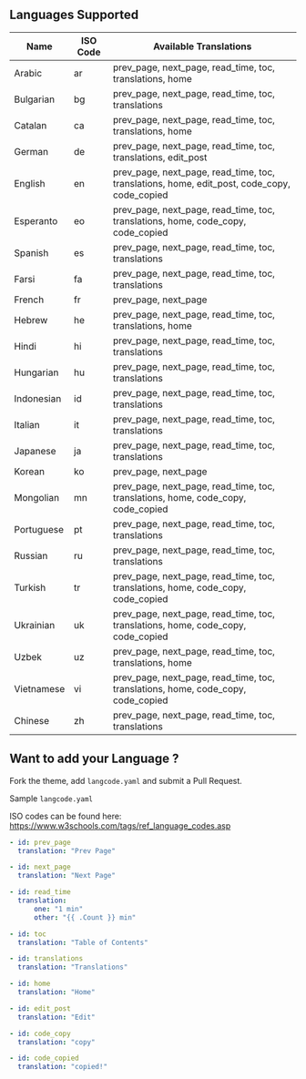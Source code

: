 ## Languages Supported

| Name       | ISO Code | Available Translations                                                                      |
| ---------- | -------- | ------------------------------------------------------------------------------------------- |
| Arabic     | ar       | prev_page, next_page, read_time, toc, translations, home                                    |
| Bulgarian  | bg       | prev_page, next_page, read_time, toc, translations                                          |
| Catalan    | ca       | prev_page, next_page, read_time, toc, translations, home                                    |
| German     | de       | prev_page, next_page, read_time, toc, translations, edit_post                               |
| English    | en       | prev_page, next_page, read_time, toc, translations, home, edit_post, code_copy, code_copied |
| Esperanto  | eo       | prev_page, next_page, read_time, toc, translations, home, code_copy, code_copied            |
| Spanish    | es       | prev_page, next_page, read_time, toc, translations                                          |
| Farsi      | fa       | prev_page, next_page, read_time, toc, translations                                          |
| French     | fr       | prev_page, next_page                                                                        |
| Hebrew     | he       | prev_page, next_page, read_time, toc, translations, home                                    |
| Hindi      | hi       | prev_page, next_page, read_time, toc, translations                                          |
| Hungarian  | hu       | prev_page, next_page, read_time, toc, translations                                          |
| Indonesian | id       | prev_page, next_page, read_time, toc, translations                                          |
| Italian    | it       | prev_page, next_page, read_time, toc, translations                                          |
| Japanese   | ja       | prev_page, next_page, read_time, toc, translations                                          |
| Korean     | ko       | prev_page, next_page                                                                        |
| Mongolian  | mn       | prev_page, next_page, read_time, toc, translations, home, code_copy, code_copied            |
| Portuguese | pt       | prev_page, next_page, read_time, toc, translations                                          |
| Russian    | ru       | prev_page, next_page, read_time, toc, translations                                          |
| Turkish    | tr       | prev_page, next_page, read_time, toc, translations, home, code_copy, code_copied            |
| Ukrainian  | uk       | prev_page, next_page, read_time, toc, translations, home, code_copy, code_copied            |
| Uzbek      | uz       | prev_page, next_page, read_time, toc, translations, home                                    |
| Vietnamese | vi       | prev_page, next_page, read_time, toc, translations, home, code_copy, code_copied            |
| Chinese    | zh       | prev_page, next_page, read_time, toc, translations                                          |

## Want to add your Language ?

Fork the theme, add `langcode.yaml` and submit a Pull Request.

Sample `langcode.yaml`

ISO codes can be found here: https://www.w3schools.com/tags/ref_language_codes.asp

```yml
- id: prev_page
  translation: "Prev Page"

- id: next_page
  translation: "Next Page"

- id: read_time
  translation:
      one: "1 min"
      other: "{{ .Count }} min"

- id: toc
  translation: "Table of Contents"

- id: translations
  translation: "Translations"

- id: home
  translation: "Home"

- id: edit_post
  translation: "Edit"

- id: code_copy
  translation: "copy"

- id: code_copied
  translation: "copied!"
```
